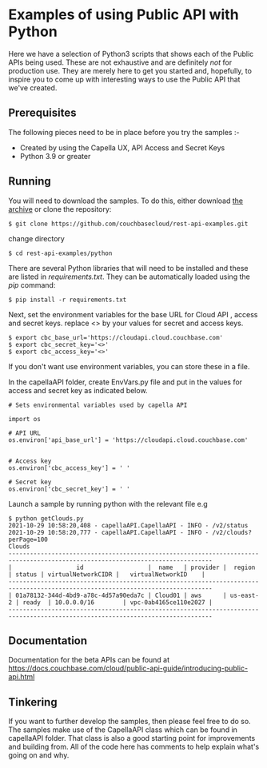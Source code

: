 # Examples of using Public API with Python  
Here we have a selection of Python3 scripts that shows each of the Public APIs being used.  These are not exhaustive and are definitely _not_ for production use.  They are merely here to get you started and, hopefully, to inspire you to come up with interesting ways to use the Public API that we've created.   


## Prerequisites
The following pieces need to be in place before you try the samples :-

* Created by using the Capella UX,  API Access and Secret Keys
* Python 3.9 or greater


## Running 
You will need to download the samples. To do this, either download [the archive](https://github.com/couchbasecloud/rest-api-examples.git) or clone the repository:

```
$ git clone https://github.com/couchbasecloud/rest-api-examples.git
```

change directory
```
$ cd rest-api-examples/python
```


There are several Python libraries that will need to be installed and these are listed in _requirements.txt_.  They can be automatically loaded using the _pip_ command:
```
$ pip install -r requirements.txt
```

Next, set the environment variables for the base URL for Cloud API , access and secret keys.
replace <> by your values for secret and access keys.

```
$ export cbc_base_url='https://cloudapi.cloud.couchbase.com'
$ export cbc_secret_key='<>'
$ export cbc_access_key='<>'
```

If you don't want use environment variables, you can store these in a file. 

In the capellaAPI folder, create EnvVars.py file and put in the values for access and secret key as indicated below.   

```
# Sets environmental variables used by capella API 

import os

# API URL
os.environ['api_base_url'] = 'https://cloudapi.cloud.couchbase.com'


# Access key
os.environ['cbc_access_key'] = ' '

# Secret key
os.environ['cbc_secret_key'] = ' '

```


Launch a sample by running python with the relevant file e.g
 
```
$ python getClouds.py
2021-10-29 10:58:20,408 - capellaAPI.CapellaAPI - INFO - /v2/status
2021-10-29 10:58:20,777 - capellaAPI.CapellaAPI - INFO - /v2/clouds?perPage=100
Clouds
-------------------------------------------------------------------------------------------------------------------------------
|                  id                  |  name   | provider |  region   | status | virtualNetworkCIDR |   virtualNetworkID    |
-------------------------------------------------------------------------------------------------------------------------------
| 01a78132-344d-4bd9-a78c-4d57a90eda7c | Cloud01 | aws      | us-east-2 | ready  | 10.0.0.0/16        | vpc-0ab4165ce110e2027 |
-------------------------------------------------------------------------------------------------------------------------------

```
## Documentation
Documentation for the beta APIs can be found at https://docs.couchbase.com/cloud/public-api-guide/introducing-public-api.html 


## Tinkering
If you want to further develop the samples, then please feel free to do so.  The samples make use of the CapellaAPI class which can be found in capellaAPI folder.  That class is also a good starting point for improvements and building from. All of the code here has comments to help explain what's going on and why.
